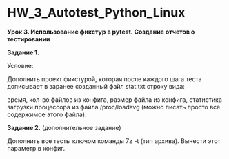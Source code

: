 # HW_3_Autotest_Python_Linux

__Урок 3. Использование фикстур в pytest. Создание отчетов о тестировании__

__Задание 1.__

Условие:

Дополнить проект фикстурой, которая после каждого шага теста дописывает в заранее созданный файл stat.txt строку вида:

время, кол-во файлов из конфига, размер файла из конфига, статистика загрузки процессора из файла /proc/loadavg (можно писать просто всё содержимое этого файла).

__Задание 2.__ (дополнительное задание)

Дополнить все тесты ключом команды 7z -t (тип архива). Вынести этот параметр в конфиг.
